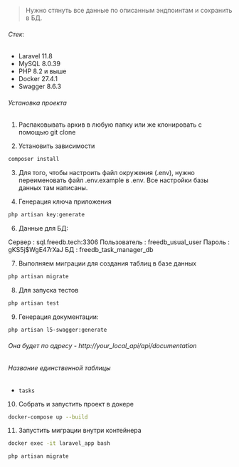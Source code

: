 
>Нужно стянуть все данные по описанным эндпоинтам и сохранить в БД.

###### Стек:

- Laravel 11.8
- MySQL 8.0.39
- PHP 8.2 и выше
- Docker 27.4.1
- Swagger 8.6.3

###### Установка проекта

1. Распаковывать архив в любую папку или же клонировать с помощью git clone


2. Установить зависимости

```bash
composer install
```

3. Для того, чтобы настроить файл окружения (.env), нужно переименовать файл .env.example в .env. Все настройки базы данных там написаны.

5. Генерация ключа приложения

```bash
php artisan key:generate
```

6. Данные для БД:

Сервер : sql.freedb.tech:3306
Пользователь : freedb_usual_user
Пароль : gKS5j$WgE47rXaJ
БД : freedb_task_manager_db

7. Выполняем миграции для создания таблиц в базе данных

```bash
php artisan migrate
```

8. Для запуска тестов

```bash
php artisan test
```

9. Генерация документации:

```bash
php artisan l5-swagger:generate
```
###### Она будет по адресу - http://your_local_api/api/documentation

###### Название единственной таблицы

- `tasks`

10. Собрать и запустить проект в докере

```bash
docker-compose up --build
```

11. Запустить миграции внутри контейнера

```bash
docker exec -it laravel_app bash
```

```bash
php artisan migrate
```